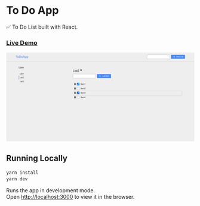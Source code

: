 # To Do App
:white_check_mark: To Do List built with React.

### [Live Demo](https://dntodoapp.netlify.app/)

![Screenshot](screenshot.png)

## Running Locally

```sh
yarn install
yarn dev
```

Runs the app in development mode.<br>
Open [http://localhost:3000](http://localhost:3000) to view it in the browser.
